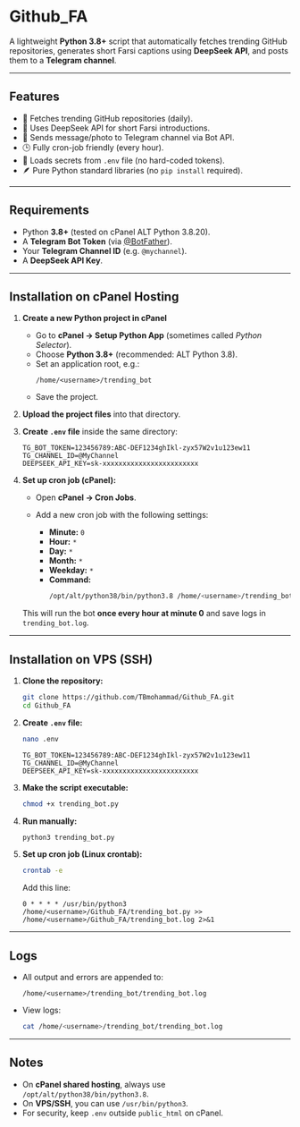 # Github_FA

A lightweight **Python 3.8+** script that automatically fetches trending GitHub repositories, generates short Farsi captions using **DeepSeek API**, and posts them to a **Telegram channel**.

---

## Features

* 📡 Fetches trending GitHub repositories (daily).
* 🧠 Uses DeepSeek API for short Farsi introductions.
* 📢 Sends message/photo to Telegram channel via Bot API.
* 🕒 Fully cron-job friendly (every hour).
* 🔑 Loads secrets from `.env` file (no hard-coded tokens).
* 🪶 Pure Python standard libraries (no `pip install` required).

---

## Requirements

* Python **3.8+** (tested on cPanel ALT Python 3.8.20).
* A **Telegram Bot Token** (via [@BotFather](https://t.me/BotFather)).
* Your **Telegram Channel ID** (e.g. `@mychannel`).
* A **DeepSeek API Key**.

---

## Installation on cPanel Hosting

1. **Create a new Python project in cPanel**  
   - Go to **cPanel → Setup Python App** (sometimes called *Python Selector*).  
   - Choose **Python 3.8+** (recommended: ALT Python 3.8).  
   - Set an application root, e.g.:  
     ```
     /home/<username>/trending_bot
     ```  
   - Save the project.

2. **Upload the project files** into that directory.

3. **Create `.env` file** inside the same directory:

   ```env
   TG_BOT_TOKEN=123456789:ABC-DEF1234ghIkl-zyx57W2v1u123ew11
   TG_CHANNEL_ID=@MyChannel
   DEEPSEEK_API_KEY=sk-xxxxxxxxxxxxxxxxxxxxxxxx
   ```

4. **Set up cron job (cPanel):**  
   - Open **cPanel → Cron Jobs**.  
   - Add a new cron job with the following settings:  

     * **Minute:** `0`  
     * **Hour:** `*`  
     * **Day:** `*`  
     * **Month:** `*`  
     * **Weekday:** `*`  
     * **Command:**  
       ```bash
       /opt/alt/python38/bin/python3.8 /home/<username>/trending_bot/trending_bot.py >> /home/<username>/trending_bot/trending_bot.log 2>&1
       ```

   This will run the bot **once every hour at minute 0** and save logs in `trending_bot.log`.

---

## Installation on VPS (SSH)

1. **Clone the repository:**  
   ```bash
   git clone https://github.com/TBmohammad/Github_FA.git
   cd Github_FA
   ```

2. **Create `.env` file:**  
   ```bash
   nano .env
   ```

   ```env
   TG_BOT_TOKEN=123456789:ABC-DEF1234ghIkl-zyx57W2v1u123ew11
   TG_CHANNEL_ID=@MyChannel
   DEEPSEEK_API_KEY=sk-xxxxxxxxxxxxxxxxxxxxxxxx
   ```

3. **Make the script executable:**  
   ```bash
   chmod +x trending_bot.py
   ```

4. **Run manually:**  
   ```bash
   python3 trending_bot.py
   ```

5. **Set up cron job (Linux crontab):**  
   ```bash
   crontab -e
   ```

   Add this line:  
   ```cron
   0 * * * * /usr/bin/python3 /home/<username>/Github_FA/trending_bot.py >> /home/<username>/Github_FA/trending_bot.log 2>&1
   ```

---

## Logs

* All output and errors are appended to:  
  ```
  /home/<username>/trending_bot/trending_bot.log
  ```

* View logs:  
  ```bash
  cat /home/<username>/trending_bot/trending_bot.log
  ```

---

## Notes

* On **cPanel shared hosting**, always use `/opt/alt/python38/bin/python3.8`.  
* On **VPS/SSH**, you can use `/usr/bin/python3`.  
* For security, keep `.env` outside `public_html` on cPanel.  
